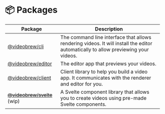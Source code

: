 # 📦 Packages

| Package | Description |
| --- | --- |
| [@videobrew/cli](../packages/cli) | The command line interface that allows rendering videos. It will install the editor automatically to allow previewing your videos. |
| [@videobrew/editor](../packages/editor) | The editor app that previews your videos. |
| [@videobrew/client](../packages/client) | Client library to help you build a video app. It communicates with the renderer and editor for you. |
| <s>[@videobrew/svelte](../packages/svelte)</s> (wip) | A Svelte component library that allows you to create videos using pre-made Svelte components. |
